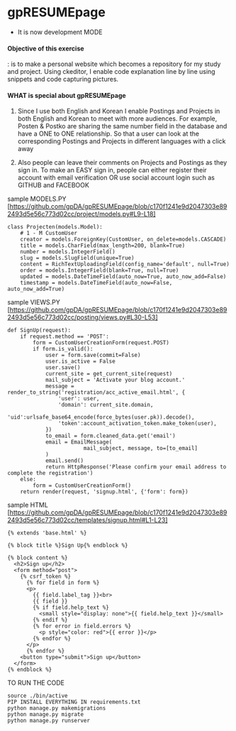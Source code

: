 # gpRESUMEpage

* It is now development MODE

#### Objective of this exercise 
  : is to make a personal website which becomes a repository for my study and project. Using ckeditor, I enable code explanation line by line using snippets and code capturing pictures.  
  
#### WHAT is special about gpRESUMEpage
1. Since I use both English and Korean I enable Postings and Projects in both English and Korean to meet with more audiences. For example, Posten & Postko are sharing the same number field in the database and have a ONE to ONE relationship. So that a user can look at the corresponding Postings and Projects in different languages with a click away

2. Also people can leave their comments on Projects and Postings as they sign in. To make an EASY sign in, people can either register their account with email verification OR use social account login such as GITHUB and FACEBOOK

sample MODELS.PY [https://github.com/gpDA/gpRESUMEpage/blob/c170f1241e9d2047303e892493d5e56c773d02cc/project/models.py#L9-L18]

```
class Projecten(models.Model):
    # 1 - M CustomUser
    creator = models.ForeignKey(CustomUser, on_delete=models.CASCADE)  
    title = models.CharField(max_length=200, blank=True)
    number = models.IntegerField()
    slug = models.SlugField(unique=True)
    content = RichTextUploadingField(config_name='default', null=True)
    order = models.IntegerField(blank=True, null=True)
    updated = models.DateTimeField(auto_now=True, auto_now_add=False)
    timestamp = models.DateTimeField(auto_now=False, auto_now_add=True)    
```

sample VIEWS.PY [https://github.com/gpDA/gpRESUMEpage/blob/c170f1241e9d2047303e892493d5e56c773d02cc/posting/views.py#L30-L53]

```
def SignUp(request):
    if request.method == 'POST':
        form = CustomUserCreationForm(request.POST)
        if form.is_valid():
            user = form.save(commit=False)
            user.is_active = False
            user.save()
            current_site = get_current_site(request)
            mail_subject = 'Activate your blog account.'
            message = render_to_string('registration/acc_active_email.html', {
                'user': user,
                'domain': current_site.domain,
                'uid':urlsafe_base64_encode(force_bytes(user.pk)).decode(),
                'token':account_activation_token.make_token(user),
            })
            to_email = form.cleaned_data.get('email')
            email = EmailMessage(
                        mail_subject, message, to=[to_email]
            )
            email.send()
            return HttpResponse('Please confirm your email address to complete the registration')
    else:
        form = CustomUserCreationForm()
    return render(request, 'signup.html', {'form': form})
```

sample HTML [https://github.com/gpDA/gpRESUMEpage/blob/c170f1241e9d2047303e892493d5e56c773d02cc/templates/signup.html#L1-L23]

```
{% extends 'base.html' %}

{% block title %}Sign Up{% endblock %}

{% block content %}
  <h2>Sign up</h2>
  <form method="post">
    {% csrf_token %}
      {% for field in form %}
      <p>
        {{ field.label_tag }}<br>
        {{ field }}
        {% if field.help_text %}
          <small style="display: none">{{ field.help_text }}</small>
        {% endif %}
        {% for error in field.errors %}
          <p style="color: red">{{ error }}</p>
        {% endfor %}
      </p>
      {% endfor %}
    <button type="submit">Sign up</button>
  </form>
{% endblock %}
```



TO RUN THE CODE

    source ./bin/active
    PIP INSTALL EVERYTHING IN requirements.txt
    python manage.py makemigrations
    python manage.py migrate
    python manage.py runserver
    
